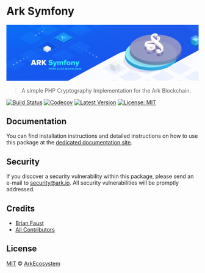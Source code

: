 # Ark Symfony

<p align="center">
    <img src="https://github.com/ArkEcosystem/symfony/blob/master/banner.png" />
</p>

> A simple PHP Cryptography Implementation for the Ark Blockchain.

[![Build Status](https://travis-ci.org/ArkEcosystem/symfony.svg)](https://travis-ci.org/ArkEcosystem/symfony)
[![Codecov](https://img.shields.io/codecov/c/github/arkecosystem/symfony/master.svg)](https://codecov.io/gh/arkecosystem/symfony)
[![Latest Version](https://img.shields.io/github/release/ArkEcosystem/symfony.svg)](https://github.com/ArkEcosystem/symfony/releases)
[![License: MIT](https://img.shields.io/badge/License-MIT-yellow.svg)](https://opensource.org/licenses/MIT)

## Documentation

You can find installation instructions and detailed instructions on how to use this package at the [dedicated documentation site](https://docs.ark.io/developers/sdk/frameworks/symfony.html).

## Security

If you discover a security vulnerability within this package, please send an e-mail to security@ark.io. All security vulnerabilities will be promptly addressed.

## Credits

- [Brian Faust](https://github.com/faustbrian)
- [All Contributors](../../../../contributors)

## License

[MIT](LICENSE) © [ArkEcosystem](https://ark.io)
